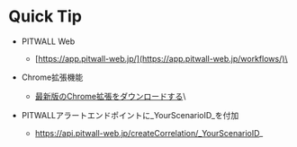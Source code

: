 # Quick Tip

* PITWALL Web
  * [https://app.pitwall-web.jp/](https://app.pitwall-web.jp/workflows/)\

* Chrome拡張機能
  * [最新版のChrome拡張をダウンロードする](https://drive.google.com/drive/folders/1KQhEO\_SMMr\_kfwVEthifNThVUM6TRTbh?usp=drive\_link)\

* PITWALLアラートエンドポイントに_YourScenarioID_を付加
  * https://api.pitwall-web.jp/createCorrelation/_YourScenarioID_

